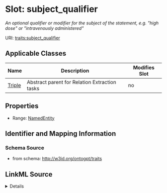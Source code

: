 

# Slot: subject_qualifier


_An optional qualifier or modifier for the subject of the statement, e.g. "high dose" or "intravenously administered"_



URI: [traits:subject_qualifier](http://w3id.org/ontogpt/traits/subject_qualifier)



<!-- no inheritance hierarchy -->





## Applicable Classes

| Name | Description | Modifies Slot |
| --- | --- | --- |
| [Triple](Triple.md) | Abstract parent for Relation Extraction tasks |  no  |







## Properties

* Range: [NamedEntity](NamedEntity.md)





## Identifier and Mapping Information







### Schema Source


* from schema: http://w3id.org/ontogpt/traits




## LinkML Source

<details>
```yaml
name: subject_qualifier
description: An optional qualifier or modifier for the subject of the statement, e.g.
  "high dose" or "intravenously administered"
from_schema: http://w3id.org/ontogpt/traits
rank: 1000
alias: subject_qualifier
owner: Triple
domain_of:
- Triple
range: NamedEntity

```
</details>